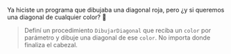 Ya hiciste un programa que dibujaba una diagonal roja, pero ¿y si queremos una diagonal de cualquier color? :thought_balloon:

> Definí un procedimiento `DibujarDiagonal` que reciba un `color` por parámetro y dibuje una diagonal de ese `color`. No importa donde finaliza el cabezal.